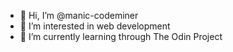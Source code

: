 - 👋 Hi, I’m @manic-codeminer
- 👀 I’m interested in web development
- 🌱 I’m currently learning through The Odin Project

<!---
manic-codeminer/manic-codeminer is a ✨ special ✨ repository because its `README.md` (this file) appears on your GitHub profile.
You can click the Preview link to take a look at your changes.
--->
